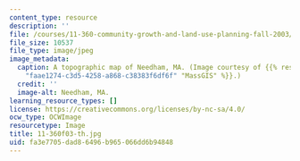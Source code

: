 ```yaml
---
content_type: resource
description: ''
file: /courses/11-360-community-growth-and-land-use-planning-fall-2003/fa3e7705dad86496b965066dd6b94848_11-360f03-th.jpg
file_size: 10537
file_type: image/jpeg
image_metadata:
  caption: A topographic map of Needham, MA. (Image courtesy of {{% resource_link
    "faae1274-c3d5-4258-a868-c38383f6df6f" "MassGIS" %}}.)
  credit: ''
  image-alt: Needham, MA.
learning_resource_types: []
license: https://creativecommons.org/licenses/by-nc-sa/4.0/
ocw_type: OCWImage
resourcetype: Image
title: 11-360f03-th.jpg
uid: fa3e7705-dad8-6496-b965-066dd6b94848
---
```

